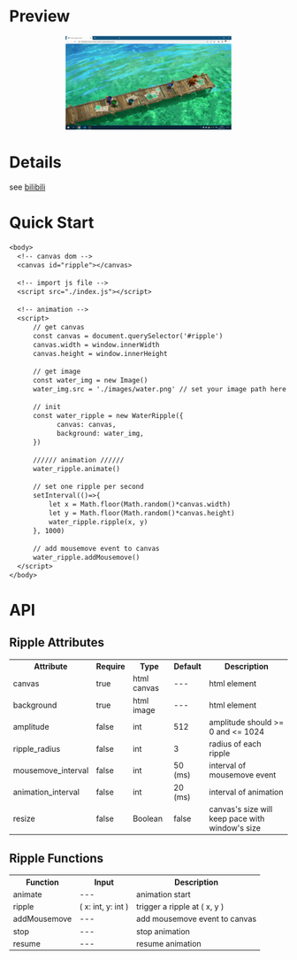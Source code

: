 # Preview
<p align="center">
  <img width="300px" src="./preview.gif">
</p>  

# Details
see [bilibili](https://www.bilibili.com/video/BV1eg411s7MG/?vd_source=49425bab58362860e5144079a81abf3e)

# Quick Start
```
<body>
  <!-- canvas dom -->
  <canvas id="ripple"></canvas>

  <!-- import js file -->
  <script src="./index.js"></script>

  <!-- animation -->
  <script>
      // get canvas
      const canvas = document.querySelector('#ripple')
      canvas.width = window.innerWidth
      canvas.height = window.innerHeight

      // get image
      const water_img = new Image()
      water_img.src = './images/water.png' // set your image path here

      // init
      const water_ripple = new WaterRipple({
            canvas: canvas,
            background: water_img,
      })

      ////// animation //////
      water_ripple.animate()

      // set one ripple per second
      setInterval(()=>{
          let x = Math.floor(Math.random()*canvas.width)
          let y = Math.floor(Math.random()*canvas.height)
          water_ripple.ripple(x, y)
      }, 1000)

      // add mousemove event to canvas
      water_ripple.addMousemove()
  </script>
</body>
```
# API
## Ripple Attributes
<table >
	<tr>
		<th >Attribute</th>
		<th >Require</th>
		<th >Type</th>
		<th >Default</th>
		<th >Description</th>
	</tr>
	<tr>
		<td>canvas</td>
		<td>true</td>
		<td>html canvas</td>
		<td>---</td>
		<td>html element</td>
	</tr>
	<tr>
		<td>background</td>
		<td>true</td>
		<td>html image</td>
		<td>---</td>
		<td>html element</td>
	</tr>
	<tr>
		<td>amplitude</td>
		<td>false</td>
		<td>int</td>
		<td>512</td>
		<td>amplitude should >= 0 and <= 1024</td>
	</tr>
	<tr>
		<td>ripple_radius</td>
		<td>false</td>
		<td>int</td>
		<td>3</td>
		<td>radius of each ripple</td>
	</tr>
	<tr>
		<td>mousemove_interval</td>
		<td>false</td>
		<td>int</td>
		<td>50 (ms)</td>
		<td>interval of mousemove event</td>
	</tr>
	<tr>
		<td>animation_interval</td>
		<td>false</td>
		<td>int</td>
		<td>20 (ms)</td>
		<td>interval of animation</td>
	</tr>
	<tr>
		<td>resize</td>
		<td>false</td>
		<td>Boolean</td>
		<td>false</td>
		<td>canvas's size will keep pace with window's size</td>
	</tr>
</table>

## Ripple Functions
<table >
	<tr>
		<th >Function</th>
		<th >Input</th>
		<th >Description</th>
	</tr>
	<tr>
		<td>animate</td>
		<td>---</td>
		<td>animation start</td>
	</tr>
	<tr>
		<td>ripple</td>
		<td>( x: int, y: int )</td>
		<td>trigger a ripple at ( x, y )</td>
	</tr>
	<tr>
		<td>addMousemove</td>
		<td>---</td>
		<td>add mousemove event to canvas</td>
	</tr>
	<tr>
		<td>stop</td>
		<td>---</td>
		<td>stop animation</td>
	</tr>
	<tr>
		<td>resume</td>
		<td>---</td>
		<td>resume animation</td>
	</tr>

</table>

